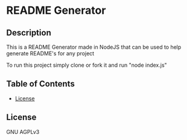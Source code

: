 # README Generator

  
  
  ## Description 
  
  
  
  This is a README Generator made in NodeJS that can be used to help generate README's for any project

  To run this project simply clone or fork it and run "node index.js"
  ## Table of Contents
  * [License](#license)
  
  ## License
  
  GNU AGPLv3
  